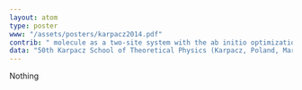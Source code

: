 ```yaml
---
layout: atom
type: poster
www: "/assets/posters/karpacz2014.pdf"
contrib: " molecule as a two-site system with the ab initio optimization of single-particle wave functions in the correlated state revisited: Electron-proton coupling "
data: "50th Karpacz School of Theoretical Physics (Karpacz, Poland, March 7, 2014) "
---
```

Nothing

